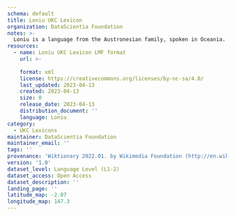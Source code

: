 ```yaml
---
schema: default
title: Loniu UKC Lexicon
organization: DataScientia Foundation
notes: >-
  Loniu is a language from the Austronesian family, spoken in Oceania. The UKC Lexicon of Loniu is represented as a lexico-semantic network. It consists of words, word senses, synsets, as well as sense-level and synset-level relationships.
resources:
  - name: Loniu UKC Lexicon LMF format
    url: >-
      
    format: xml
    license: https://creativecommons.org/licenses/by-nc-sa/4.0/
    last_updated: 2023-04-13
    created: 2023-04-13
    size: 0
    release_date: 2023-04-13
    distribution_document: ''
    language: Loniu
category:
  - UKC Lexicons
maintainer: DataScientia Foundation
maintainer_email: ''
tags: ''
provenance: 'Wiktionary 2022.01. by Wikimedia Foundation (http://en.wiktionary.org); Princeton WordNet 2.1 by Princeton University (https://wordnet.princeton.edu)'
version: '1.0'
dataset_level: Language Level (L1-2)
dataset_access: Open Access
dataset_description: ''
landing_page: ''
latitude_map: -2.07
longitude_map: 147.3
---
```

